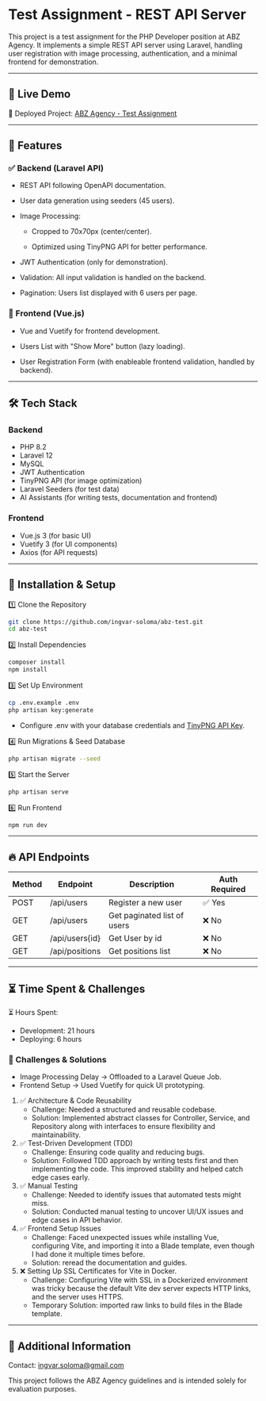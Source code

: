 # Test Assignment - REST API Server
This project is a test assignment for the PHP Developer position at ABZ Agency. It implements a simple REST API server using Laravel, handling user registration with image processing, authentication, and a minimal frontend for demonstration.

---
## 🚀 Live Demo
🔗 Deployed Project: [ABZ Agency - Test Assignment](https://abz-test-assignment.vikinglingo.online/)

---
## 📜 Features
### ✅ Backend (Laravel API)
- REST API following OpenAPI documentation.

- User data generation using seeders (45 users).

- Image Processing:

  - Cropped to 70x70px (center/center).

  - Optimized using TinyPNG API for better performance.

- JWT Authentication (only for demonstration).

- Validation: All input validation is handled on the backend.

- Pagination: Users list displayed with 6 users per page.

### 🎨 Frontend (Vue.js)
- Vue and Vuetify for frontend development.

- Users List with "Show More" button (lazy loading).

- User Registration Form (with enableable frontend validation, handled by backend).

---
## 🛠️ Tech Stack
### Backend
- PHP 8.2 
- Laravel 12
- MySQL
- JWT Authentication
- TinyPNG API (for image optimization)
- Laravel Seeders (for test data)
- AI Assistants (for writing tests, documentation and frontend)

### Frontend
- Vue.js 3 (for basic UI)
- Vuetify 3 (for UI components)
- Axios (for API requests)

---
## 📌 Installation & Setup
1️⃣ Clone the Repository
```bash
git clone https://github.com/ingvar-soloma/abz-test.git
cd abz-test
```

2️⃣ Install Dependencies
```bash
composer install
npm install
```

3️⃣ Set Up Environment
```bash
cp .env.example .env
php artisan key:generate
```
- Configure .env with your database credentials and [TinyPNG API Key](docs/tinypng.md).

4️⃣ Run Migrations & Seed Database
```bash
php artisan migrate --seed
```

5️⃣ Start the Server
```bash
php artisan serve
```

6️⃣ Run Frontend
```bash
npm run dev
```

---
## 🔥 API Endpoints
| Method | Endpoint       | 	Description                | Auth Required |
|--------|----------------|-----------------------------|---------------|
| POST   | /api/users     | Register a new user         | ✅ Yes         |
| GET    | /api/users     | Get paginated list of users | ❌ No          |
| GET    | /api/users{id} | Get User by id              | ❌ No          |
| GET    | /api/positions | Get positions list          | ❌ No          |

---
## ⏳ Time Spent & Challenges

⏳ Hours Spent:
- Development: 21 hours
- Deploying: 6 hours

### 🤔 Challenges & Solutions
- Image Processing Delay → Offloaded to a Laravel Queue Job.
- Frontend Setup → Used Vuetify for quick UI prototyping.

1. ✅ Architecture & Code Reusability
   - Challenge: Needed a structured and reusable codebase.
   - Solution: Implemented abstract classes for Controller, Service, and Repository along with interfaces to ensure flexibility and maintainability.
2. ✅ Test-Driven Development (TDD)
   - Challenge: Ensuring code quality and reducing bugs.
   - Solution: Followed TDD approach by writing tests first and then implementing the code. This improved stability and helped catch edge cases early.
3. ✅ Manual Testing
    - Challenge: Needed to identify issues that automated tests might miss.
    - Solution: Conducted manual testing to uncover UI/UX issues and edge cases in API behavior.
4. ✅ Frontend Setup Issues
    - Challenge: Faced unexpected issues while installing Vue, configuring Vite, and importing it into a Blade template, even though I had done it multiple times before.
    - Solution: reread the documentation and guides.
5. ❌ Setting Up SSL Certificates for Vite in Docker.
    - Challenge: Configuring Vite with SSL in a Dockerized environment was tricky because the default Vite dev server expects HTTP links, and the server uses HTTPS.
    - Temporary Solution: imported raw links to build files in the Blade template.

---
## 📎 Additional Information

Contact: ingvar.soloma@gmail.com

This project follows the ABZ Agency guidelines and is intended solely for evaluation purposes.
